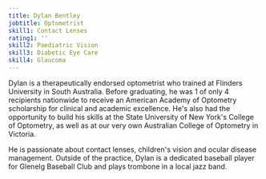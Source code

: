 ```yaml
---
title: Dylan Bentley
jobtitle: Optometrist
skill1: Contact Lenses
rating1: ''
skill2: Paediatric Vision
skill3: Diabetic Eye Care
skill4: Glaucoma
---
```

Dylan is a therapeutically endorsed optometrist who trained at Flinders University in South Australia. Before graduating, he was 1 of only 4 recipients nationwide to receive an American Academy of Optometry scholarship for clinical and academic excellence. He's also had the opportunity to build his skills at the State University of New York's College of Optometry, as well as at our very own Australian College of Optometry in Victoria.

He is passionate about contact lenses, children's vision and ocular disease management. Outside of the practice, Dylan is a dedicated baseball player for Glenelg Baseball Club and plays trombone in a local jazz band.
